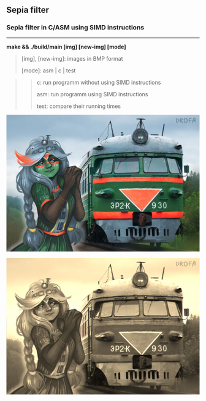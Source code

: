 ## Sepia filter
### Sepia filter in C/ASM using SIMD instructions
---

**make && ./build/main [img] [new-img] [mode]**

>[img], [new-img]: images in BMP format
>
> [mode]: asm | c | test

>> c: run programm without using SIMD instructions
>>
>> asm: run programm using SIMD instructions
>>
>> test: compare their running times

![image-before](/images/pic.jpg)

![image-after](/images/pic-sepia.jpg)
